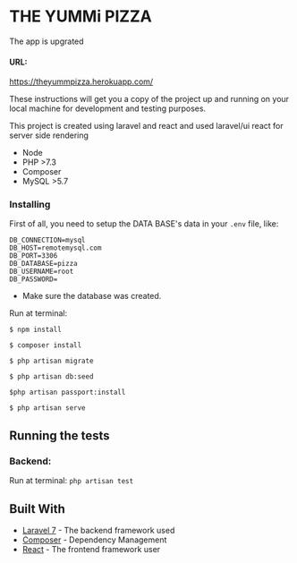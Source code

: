 # THE YUMMi PIZZA

The app is upgrated

#### URL:
https://theyummpizza.herokuapp.com/



These instructions will get you a copy of the project up and running on your local machine for development and testing purposes.


This project is created using laravel and react and used laravel/ui react for server side rendering

-   Node
-   PHP >7.3
-   Composer
-   MySQL >5.7

### Installing

First of all, you need to setup the DATA BASE's data in your `.env` file, like:

```
DB_CONNECTION=mysql
DB_HOST=remotemysql.com
DB_PORT=3306
DB_DATABASE=pizza
DB_USERNAME=root
DB_PASSWORD=
```

-   Make sure the database was created.

Run at terminal:

`$ npm install`

`$ composer install`

`$ php artisan migrate`

`$ php artisan db:seed`

`$php artisan passport:install`

`$ php artisan serve`

## Running the tests

### Backend:

Run at terminal:
`php artisan test`

## Built With

-   [Laravel 7](https://laravel.com/docs/7.x) - The backend framework used
-   [Composer](https://getcomposer.org/) - Dependency Management
-   [React](https://reactjs.org/) - The frontend framework user
